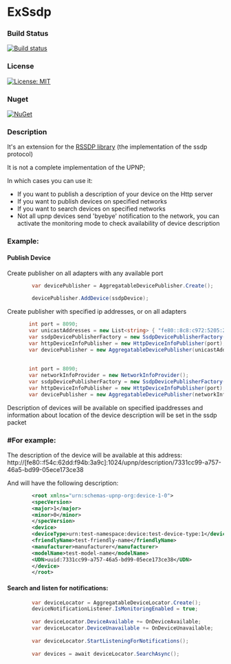 # ExSsdp

### Build Status
[![Build status](https://ci.appveyor.com/api/projects/status/w9dgggye8576hsal?svg=true)](https://ci.appveyor.com/project/qine/exssdp)

### License
[![License: MIT](https://img.shields.io/badge/License-MIT-blue.svg)](https://opensource.org/licenses/MIT)

### Nuget
[![NuGet](https://img.shields.io/nuget/v/ExSsdp.svg?style=flat-square)](https://www.nuget.org/packages/ExSsdp/)

### Description

It's an extension for the [RSSDP library](https://github.com/Yortw/RSSDP) (the implementation of the ssdp protocol)

It is not a complete implementation of the UPNP;

In which cases you can use it:
- If you want to publish a description of your device on the Http server
- If you want to publish devices on specified networks
- If you want to search devices on specified networks
- Not all upnp devices send 'byebye' notification to the network, you can activate the monitoring mode to check availability of device description

### Example:

#### Publish Device

Create publisher on all adapters with any available port

```c#
        var devicePublisher = AggregatableDevicePublisher.Create();
        
        devicePublisher.AddDevice(ssdpDevice);
```

Create publisher with specified ip addresses, or on all adapters

```c#
       int port = 8090;
       var unicastAddresses = new List<string> { "fe80::8c8:c972:5205:278e" };
       var ssdpDevicePublisherFactory = new SsdpDevicePublisherFactory();
       var httpDeviceInfoPublisher = new HttpDeviceInfoPublisher(port);
       var devicePublisher = new AggregatableDevicePublisher(unicastAddresses, ssdpDevicePublisherFactory, httpDeviceInfoPublisher, port);
       
       
       int port = 8090;
       var networkInfoProvider = new NetworkInfoProvider();
       var ssdpDevicePublisherFactory = new SsdpDevicePublisherFactory();
       var httpDeviceInfoPublisher = new HttpDeviceInfoPublisher(port);
       var devicePublisher = new AggregatableDevicePublisher(networkInfoProvider, ssdpDevicePublisherFactory, httpDeviceInfoPublisher, port);
```

Description of devices will be available on specified ipaddresses and information about location of the device description will be set in the ssdp packet

### #For example:

The description of the device will be available at this address: http://[fe80::f54c:62dd:f94b:3a9c]:1024/upnp/description/7331cc99-a757-46a5-bd99-05ece173ce38

And will have the following description:


```xml
        <root xmlns="urn:schemas-upnp-org:device-1-0">
        <specVersion>
        <major>1</major>
        <minor>0</minor>
        </specVersion>
        <device>
        <deviceType>urn:test-namespace:device:test-device-type:1</deviceType>
        <friendlyName>test-friendly-name</friendlyName>
        <manufacturer>manufacturer</manufacturer>
        <modelName>test-model-name</modelName>
        <UDN>uuid:7331cc99-a757-46a5-bd99-05ece173ce38</UDN>
        </device>
        </root>
```

#### Search and listen for notifications:

```c#
        var deviceLocator = AggregatableDeviceLocator.Create();
        deviceNotificationListener.IsMonitoringEnabled = true;
     
        var deviceLocator.DeviceAvailable += OnDeviceAvailable;
        var deviceLocator.DeviceUnavailable += OnDeviceUnavailable;
        
        var deviceLocator.StartListeningForNotifications();
        
        var devices = await deviceLocator.SearchAsync();
```
